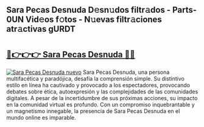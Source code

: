 ## Sara Pecas Desnuda D𝚎sn𝚞dos filtr𝚊dos - Parts-0UN Vid𝚎os f𝚘tos - N𝚞evas filtr𝚊ciones atr𝚊ctivas gURDT

# <h2><a href="http://mb1ijl.tromn.icu/?c=Sara+Pecas+Desnuda">🔗👉👉👉 Sara Pecas Desnuda 🔗🔗</a></h2>

[![Sara Pecas Desnuda nuevo](https://i.imgur.com/pEAQMta.gif)](http://mb1ijl.tromn.icu/?c=Sara+Pecas+Desnuda)
Sara Pecas Desnuda, una persona multifacética y paradójica, desafía la comprensión simple. Su distintivo estilo en línea ha cautivado y provocado a los espectadores, provocando debates sobre ética, autoexpresión y las complejidades de las comunidades digitales. A pesar de la incertidumbre de sus próximas acciones, su impacto en la comunidad virtual es profundo. Con un compromiso inquebrantable y un magnetismo innegable, la presencia de Sara Pecas Desnuda en el mundo online es imparable.
